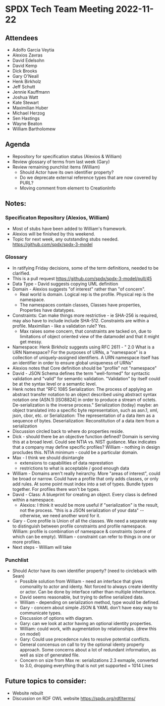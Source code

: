 # SPDX Tech Team Meeting 2022-11-22
## Attendees
* Adolfo Garcia Veytia
* Alexios Zavras
* David Edelsohn
* David Kemp
* Dick Brooks
* Gary O'Neall
* Henk Birkholz
* Jeff Schutt
* Jennie Kauffmann
* Joshua Watt
* Kate Stewart
* Maximilian Huber
* Michael Herzog
* Sen Hastings
* Wayne Beaton
* William Bartholomew

## Agenda
* Repository for specification status (Alexios & William)
* Review glossary of terms from last week (Gary)
* Review remaining punchlist items (William)
   * Should Actor have its own identifier property? 
   * Do we deprecate external reference types that are now covered by PURL?
   * Moving comment from element to CreationInfo


## Notes:

### Specificaton Repository (Alexios, William)
* Most of stubs have been added to William's framework.
* Alexios will be finished by this weekend.
* Topic for next week, any outstanding stubs needed.
https://github.com/spdx/spdx-3-model

### Glossary
* In ratifying Friday decisions, some of the term definitions, needed to be clarified.
* This is a pull request  https://github.com/spdx/spdx-3-model/pull/45
* Data Type - David suggests copying UML definition
* Domain - Alexios suggests "of interest" rather than "of concern".   
   * Real world is domain.   Logical rep is the profile.   Physical rep is the namespace. 
   * The namespaces contain classes,  Classes have properties,  Properties have datatypes.
* Constraints: Can make things more restrictive - ie SHA-256 is required, may also have to include include SHA-512.   Constraints are within a profile.   Maximilian - like a validation rule?   Yes. 
   * Max raises some concern, that constraints are tacked on, due to limitations of object oriented view of the datamodel and that it might get messy. 
* Namespace:  Henk Birkholz suggests using RFC 2611 - " 2.0 What is a URN Namespace? For the purposes of URNs, a "namespace" is a collection of uniquely-assigned identifiers. A URN namespace itself has an identifier in order to ensure global uniqueness of URNs"
* Alexios notes that Core definition should be "profile" not "namespace"
* David - JSON Schema defines the term "well-formed" for syntactic validation and "valid" for semantic validation.  "Validation" by itself could be at the syntax level or a semantic level.
* Henk notes that "RFC 1085 Serialization: The process of applying an abstract transfer notation to an object described using abstract syntax notation one (ASN.1) [ISO8824] in order to produce a stream of octets. De-serialization is the inverse process."  Serialization (today) maybe: an object translated into a specific byte representation, such as asn.1, xml, json, cbor, etc.  or Serialization: The representation of a data item as a sequence of bytes.  Deserialization: Reconstitution of a data item from a serialization
* Discussion circled back to where do properties reside. 
* Dick - should there be an objective function defined?   Domain is serving this at a broad level.   Could see NTIA vs. NIST guidance.    Max indicates that a company may define specific profiles?  William - nothing in design procludes this.   NTIA minimum - could be a particular domain. 
* Max - I think we should disintangle
    * extensions to capabilities of data represtation
    * restrictions to what is acceptable / good enough data
* William - Domains aren't really heirarchy.   More "areas of interest",  could be broad or narrow.  Could have a profile that only adds classes, or only add rules.    At some point must index into a set of types.   Bundle types together.   For profiles there won't be types. 
* David - Class: A blueprint for creating an object.  Every class is defined within a namespace.
   * Alexios: I think it would be more useful if "serialization" is the result, not the process.  "this is a JSON serialization of your data" -- otherwise, we need another word for it.
* Gary - Core profile is Union of all the classes.    We need a separate way to distinguish between profile constraints and profile namespace.   William:  profile is combination of namespace & constraints (some of which can be empty).    William - constraint can refer to things in one or more profiles. 
* Next steps - William will take 

### Punchlist
  * Should Actor have its own identifier property?  (need to circleback with Sean)
     * Possible solution from William - need an interface that gives comonality to actor and identy.   Not forced to always create identity or actor.   Can be done by interface rather than multiple inheritance. 
     * David seems reasonable, but trying to define serialized data.   
     * William - depending on serialization method, type would be defined. 
     * Gary - concern about simple JSON & YAML don't have easy way to communicate types. 
     * Discussion of options with diagram. 
     * Gary: can we look at actor having an optional identity properties.  
     * William:  could work, with augmentation by relationships.   (drew this on model)  
     * Gary: Could use precedence rules to resolve potential conflicts. 
     * General concensus on call to try the optional identy property approach.   Some concerns about a lot of redundant information, as well as size of generated file. 
     * Concern on size from Max re: serializations 2.3 exmaple, converted to 3.0, dropping everything that is not yet supported = 1014 Lines

## Future topics to consider:
  * Website rebuilt
  * Discussion on RDF OWL website https://spdx.org/rdf/terms/
